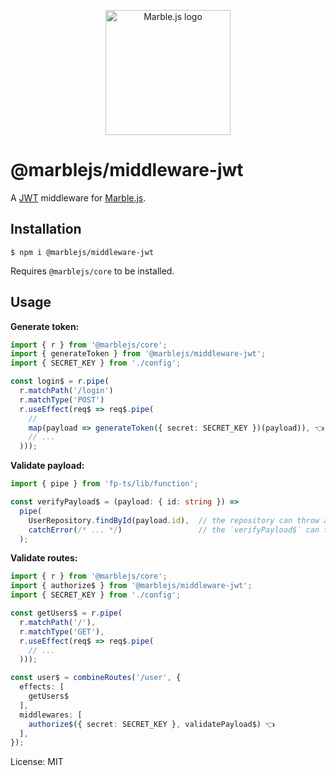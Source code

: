 <p align="center">
  <a href="https://marblejs.com">
    <img src="https://github.com/marblejs/marble/blob/master/assets/img/logo.png?raw=true" width="200" alt="Marble.js logo"/>
  </a>
</p>

# @marblejs/middleware-jwt

A [JWT](http://jwt.io) middleware for [Marble.js](https://github.com/marblejs/marble).

## Installation

```
$ npm i @marblejs/middleware-jwt
```
Requires `@marblejs/core` to be installed.

## Usage

**Generate token:**
```typescript
import { r } from '@marblejs/core';
import { generateToken } from '@marblejs/middleware-jwt';
import { SECRET_KEY } from './config';

const login$ = r.pipe(
  r.matchPath('/login')
  r.matchType('POST')
  r.useEffect(req$ => req$.pipe(
    //
    map(payload => generateToken({ secret: SECRET_KEY })(payload)), 👈
    // ...
  )));
```

**Validate payload:**
```typescript
import { pipe } from 'fp-ts/lib/function';

const verifyPayload$ = (payload: { id: string }) =>
  pipe(
    UserRepository.findById(payload.id),  // the repository can throw an error if not found or...
    catchError(/* ... */)                 // the `verifyPayload$` can throw it explicitly
  );
```

**Validate routes:**
```typescript
import { r } from '@marblejs/core';
import { authorize$ } from '@marblejs/middleware-jwt';
import { SECRET_KEY } from './config';

const getUsers$ = r.pipe(
  r.matchPath('/'),
  r.matchType('GET'),
  r.useEffect(req$ => req$.pipe(
    // ...
  )));

const user$ = combineRoutes('/user', {
  effects: [
    getUsers$
  ],
  middlewares: [
    authorize$({ secret: SECRET_KEY }, validatePayload$) 👈
  ],
});
```
License: MIT
